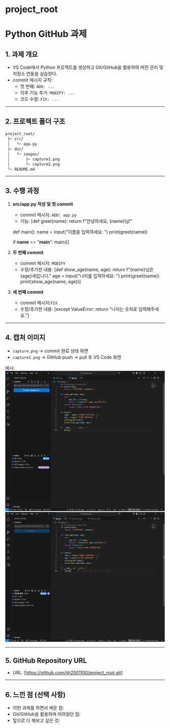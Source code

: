 # project_root
# Python GitHub 과제

## 1. 과제 개요
- VS Code에서 Python 프로젝트를 생성하고 Git/GitHub을 활용하여 버전 관리 및 저장소 연동을 실습한다.  
- commit 메시지 규칙:  
  - 첫 번째: `ADD: ...`  
  - 이후 기능 추가: `MODIFY: ...`  
  - 코드 수정: `FIX: ...`  

---

## 2. 프로젝트 폴더 구조
```
project_root/
 ├─ src/
 │   └─ app.py
 ├─ doc/
 │   └─ images/
 │       ├─ capture1.png
 │       └─ capture2.png
 └─ README.md
```

---

## 3. 수행 과정
1. **src/app.py 작성 및 첫 commit**
   - commit 메시지: `ADD: app.py`  
   - 기능: 
   [def greet(name):
    return f"안녕하세요, {name}님!"

   def main():
    name = input("이름을 입력하세요: ")
    print(greet(name))

   if __name__ == "__main__":
    main()]  

2. **두 번째 commit**
   - commit 메시지: `MODIFY` 
   - 수정/추가한 내용: 
   [def show_age(name, age):
    return f"{name}님은 {age}세입니다."
    age = input("나이를 입력하세요: ")
    print(greet(name))
    print(show_age(name, age))]  

3. **세 번째 commit**
   - commit 메시지:`FIX`
   - 수정/추가한 내용: 
   [except ValueError:
        return "나이는 숫자로 입력해주세요."]  

---

## 4. 캡처 이미지
- `capture.png` → commit 완료 상태 화면  
- `capture2.png` → GitHub push → pull 후 VS Code 화면  

예시:  
![첫번째 캡처](doc/images/capture1.png)  
![두번째 캡처](doc/images/capture2.png)  

---

## 5. GitHub Repository URL
- URL: [https://github.com/ijh2501100/project_root.git]  

---

## 6. 느낀 점 (선택 사항)
- 이번 과제를 하면서 배운 점:  
- Git/GitHub을 활용하며 어려웠던 점:  
- 앞으로 더 해보고 싶은 것:  
